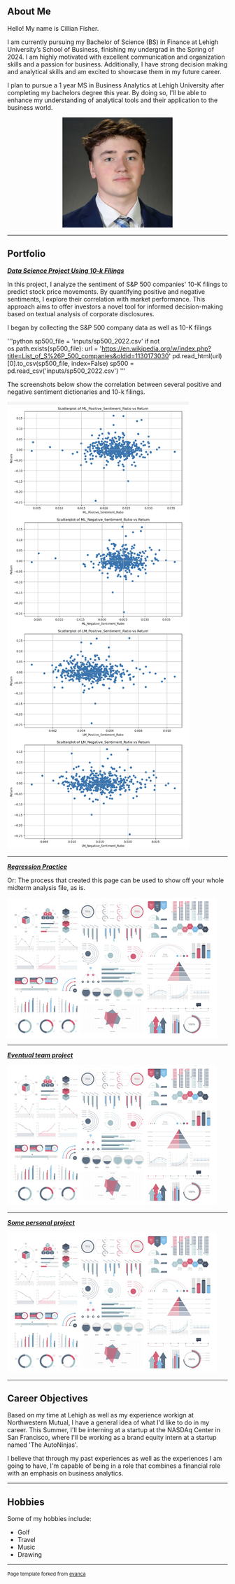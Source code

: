 ## About Me

Hello! My name is Cillian Fisher.

I am currently pursuing my Bachelor of Science (BS) in Finance at Lehigh University’s School of Business, finishing my undergrad in the Spring of 2024. I am highly motivated with excellent communication and organization skills and a passion for business. Additionally, I have strong decision making and analytical skills and am excited to showcase them in my future career.

I plan to pursue a 1 year MS in Business Analytics at Lehigh University after completing my bachelors degree this year. By doing so, I'll be able to enhance my understanding of analytical tools and their application to the business world.

<!-- Upload your own photo and change the path -->

<p style="text-align:center;">
  <img class="img-circle" src="/images/1714330393277.jpeg" width="50%">
</p>


---

## Portfolio

<!-- You can link to other websites, PDFs in this repo, and other pages in this repo -->

_**[Data Science Project Using 10-k Filings](report.md)**_


In this project, I analyze the sentiment of S&P 500 companies' 10-K filings to predict stock price movements. By quantifying positive and negative sentiments, I explore their correlation with market performance. This approach aims to offer investors a novel tool for informed decision-making based on textual analysis of corporate disclosures.

I began by collecting the S&P 500 company data as well as 10-K filings

'''python
sp500_file = 'inputs/sp500_2022.csv'
if not os.path.exists(sp500_file):
    url = 'https://en.wikipedia.org/w/index.php?title=List_of_S%26P_500_companies&oldid=1130173030'
    pd.read_html(url)[0].to_csv(sp500_file, index=False)
sp500 = pd.read_csv('inputs/sp500_2022.csv')
'''





The screenshots below show the correlation between several positive and negative sentiment dictionaries and 10-k filings.


<img src="images/scat1.png?raw=true"/>

---

_**[Regression Practice](Regression_practice)**_

Or: The process that created this page can be used to show off your whole midterm analysis file, as is.

<img src="images/dummy_thumbnail.jpg?raw=true"/>

---

_**[Eventual team project](https://donbowen.github.io/teamproject/)**_

<img src="images/dummy_thumbnail.jpg?raw=true"/>

---

_**[Some personal project](/pdf/sample_presentation.pdf)**_

<img src="images/dummy_thumbnail.jpg?raw=true"/>

---

## Career Objectives

Based on my time at Lehigh as well as my experience workign at Northwestern Mutual, I have a general idea of what I'd like to do in my career. This Summer, I'll be interning at a startup at the NASDAq Center in San Francisco, where I'll be working as a brand equity intern at a startup named 'The AutoNinjas'. 

I believe that through my past experiences as well as the experiences I am going to have, I'm capable of being in a role that combines a financial role with an emphasis on business analytics. 

---

## Hobbies

Some of my hobbies include:
- Golf
- Travel
- Music
- Drawing
---
<p style="font-size:11px">Page template forked from <a href="https://github.com/evanca/quick-portfolio">evanca</a></p>
<!-- Remove above link if you don't want to attibute -->
